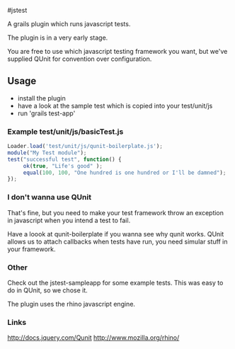 #jstest

A grails plugin which runs javascript tests.

The plugin is in a very early stage.

You are free to use which javascript testing framework you want, but we've supplied QUnit for convention over configuration.


## Usage
 - install the plugin
 - have a look at the sample test which is copied into your test/unit/js
 - run 'grails test-app'
 
 ### Example test/unit/js/basicTest.js
 ```javascript
Loader.load('test/unit/js/qunit-boilerplate.js');
module("My Test module");
test("successful test", function() {
	  ok(true, "Life's good" );
	  equal(100, 100, "One hundred is one hundred or I'll be damned");
});
```

### I don't wanna use QUnit
That's fine, but you need to make your test framework throw an exception in javascript when you intend a test to fail.

Have a loook at qunit-boilerplate if you wanna see why qunit works. QUnit allows us to attach callbacks when tests have run, you need simular stuff in your framework.

### Other
Check out the jstest-sampleapp for some example tests.
 This was easy to do in QUnit, so we chose it.
 
The plugin uses the rhino javascript engine.

### Links
http://docs.jquery.com/Qunit
http://www.mozilla.org/rhino/